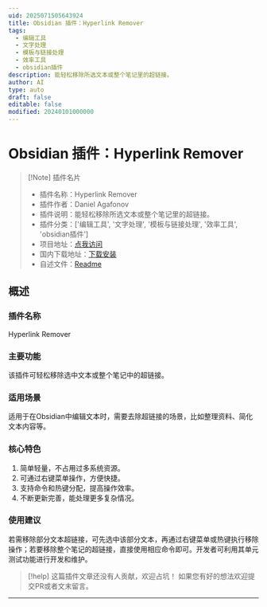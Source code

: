 ```yaml
---
uid: 2025071505643924
title: Obsidian 插件：Hyperlink Remover
tags:
  - 编辑工具
  - 文字处理
  - 模板与链接处理
  - 效率工具
  - obsidian插件
description: 能轻松移除所选文本或整个笔记里的超链接。
author: AI
type: auto
draft: false
editable: false
modified: 20240101000000
---
```


# Obsidian 插件：Hyperlink Remover

> [!Note] 插件名片
> - 插件名称：Hyperlink Remover
> - 插件作者：Daniel Agafonov
> - 插件说明：能轻松移除所选文本或整个笔记里的超链接。
> - 插件分类：['编辑工具', '文字处理', '模板与链接处理', '效率工具', 'obsidian插件']
> - 项目地址：[点我访问](https://github.com/AlphaHasher/obsidian-remove-hyperlinks)
> - 国内下载地址：[下载安装](https://pkmer.cn/products/plugin/pluginMarket/?hyperlink-remover)
> - 自述文件：[Readme](https://ghproxy.net/https://raw.githubusercontent.com/AlphaHasher/obsidian-remove-hyperlinks/master/README.md)



## 概述

### 插件名称
Hyperlink Remover

### 主要功能
该插件可轻松移除选中文本或整个笔记中的超链接。

### 适用场景
适用于在Obsidian中编辑文本时，需要去除超链接的场景，比如整理资料、简化文本内容等。

### 核心特色
1. 简单轻量，不占用过多系统资源。
2. 可通过右键菜单操作，方便快捷。
3. 支持命令和热键分配，提高操作效率。
4. 不断更新完善，能处理更多复杂情况。

### 使用建议
若需移除部分文本超链接，可先选中该部分文本，再通过右键菜单或热键执行移除操作；若要移除整个笔记的超链接，直接使用相应命令即可。开发者可利用其单元测试功能进行开发和维护。


> [!help] 
> 这篇插件文章还没有人贡献，欢迎占坑！
> 如果您有好的想法欢迎提交PR或者文末留言。
> 

---


